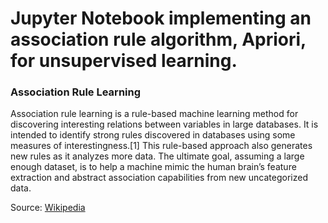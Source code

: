 # Jupyter Notebook implementing an association rule algorithm, Apriori, for unsupervised learning.  



### Association Rule Learning 

Association rule learning is a rule-based machine learning method for discovering interesting relations between variables in large databases. It is intended to identify strong rules discovered in databases using some measures of interestingness.[1] This rule-based approach also generates new rules as it analyzes more data. The ultimate goal, assuming a large enough dataset, is to help a machine mimic the human brain’s feature extraction and abstract association capabilities from new uncategorized data.


Source: [Wikipedia](https://en.wikipedia.org/wiki/Association_rule_learning) 

